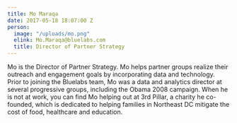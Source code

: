 ```yaml
---
title: Mo Maraqa
date: 2017-05-18 18:07:00 Z
person:
  image: "/uploads/mo.png"
  elink: Mo.Maraqa@bluelabs.com
  title: Director of Partner Strategy
---
```


​Mo is the Director of Partner Strategy. Mo helps partner groups realize their outreach and engagement goals by incorporating data and technology. Prior to joining the Bluelabs team, Mo was a data and analytics director at several progressive groups, including the Obama 2008 campaign. When he is not at work, you can find Mo helping out at 3rd Pillar, a charity he co-founded, which is dedicated to helping families in Northeast DC mitigate the cost of food, healthcare and education.